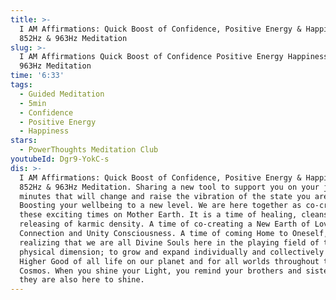 ```yaml
---
title: >-
  I AM Affirmations: Quick Boost of Confidence, Positive Energy & Happiness |
  852Hz & 963Hz Meditation
slug: >-
  I AM Affirmations Quick Boost of Confidence Positive Energy Happiness 852Hz &
  963Hz Meditation
time: '6:33'
tags:
  - Guided Meditation
  - 5min
  - Confidence
  - Positive Energy
  - Happiness
stars:
  - PowerThoughts Meditation Club
youtubeId: Dgr9-YokC-s
dis: >-
  I AM Affirmations: Quick Boost of Confidence, Positive Energy & Happiness |
  852Hz & 963Hz Meditation. Sharing a new tool to support you on your journey. 6
  minutes that will change and raise the vibration of the state you are in.
  Boosting your wellbeing to a new level. We are here together as co-creators in
  these exciting times on Mother Earth. It is a time of healing, cleansing and
  releasing of karmic density. A time of co-creating a New Earth of Love,
  Connection and Unity Consciousness. A time of coming Home to Oneself,
  realizing that we are all Divine Souls here in the playing field of the
  physical dimension; to grow and expand individually and collectively for the
  Higher Good of all life on our planet and for all worlds throughout the
  Cosmos. When you shine your Light, you remind your brothers and sisters that
  they are also here to shine.
---
```


